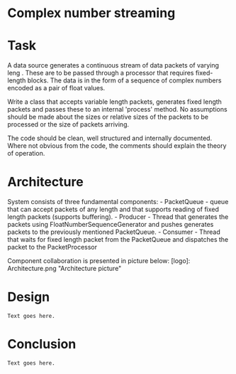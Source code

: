 # Complex number streaming
# Task
A data source generates a continuous stream of data packets of varying leng . These are to be passed through a processor that requires fixed-length blocks. The data is in the form of a sequence of complex numbers encoded as a pair of float values.

Write a class that accepts variable length packets, generates fixed length packets and passes these to an internal 'process' method. No assumptions should be made about the sizes or relative sizes of the packets to be processed or the size of packets arriving.

The code should be clean, well structured and internally documented. Where not obvious from the code, the comments should explain the theory of operation.
# Architecture
System consists of three fundamental components:
    - PacketQueue - queue that can accept packets of any length and that supports reading of fixed length packets (supports buffering).
    - Producer - Thread that generates the packets using FloatNumberSequenceGenerator and pushes generates packets to the previously mentioned PacketQueue.
    - Consumer - Thread that waits for fixed length packet from the PacketQueue and dispatches the packet to the PacketProcessor
 
Component collaboration is presented in picture below:
[logo]: Architecture.png "Architecture picture"

# Design
    Text goes here.
# Conclusion
    Text goes here.